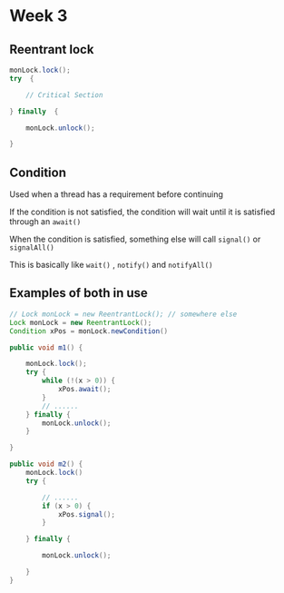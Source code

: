 # Week 3

## Reentrant lock

~~~ java
monLock.lock(); 
try  {

    // Critical Section 

} finally  {

    monLock.unlock();

}

~~~

## Condition

Used when a thread has a requirement before continuing

If the condition is not satisfied, the condition will wait until it is satisfied through an `await()`

When the condition is satisfied, something else will call `signal()` or `signalAll()`

This is basically like `wait()` , `notify()` and `notifyAll()`

## Examples of both in use

~~~ java
// Lock monLock = new ReentrantLock(); // somewhere else
Lock monLock = new ReentrantLock();
Condition xPos = monLock.newCondition()

public void m1() {

    monLock.lock();
    try {
        while (!(x > 0)) {
            xPos.await();
        }
        // ......
    } finally {
        monLock.unlock();
    }

}

public void m2() {
    monLock.lock()
    try {

        // ...... 
        if (x > 0) {
            xPos.signal();
        }

    } finally {

        monLock.unlock();

    }
}

~~~
